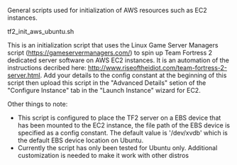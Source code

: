 General scripts used for initialization of AWS resources such as EC2 instances.

tf2_init_aws_ubuntu.sh

This is an initialization script that uses the Linux Game Server Managers script (https://gameservermanagers.com/) to spin up Team Fortress 2 dedicated server software on AWS EC2 instances. It is an automation of the instructions decribed here: http://www.riseoftheidiot.com/team-fortress-2-server.html. Add your details to the config constant at the beginning of this script then upload this script in the "Advanced Details" setion of the "Configure Instance" tab in the "Launch Instance" wizard for EC2.

Other things to note:
* This script is configured to place the TF2 server on a EBS device that has been mounted to the EC2 instance, the file path of the EBS device is specified as a config constant. The default value is '/dev/xvdb' which is the default EBS device location on Ubuntu.
* Currently the script has only been tested for Ubuntu only. Additional customization is needed to make it work with other distros